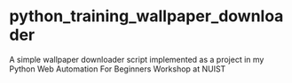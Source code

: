 # python_training_wallpaper_downloader
 A simple wallpaper downloader script implemented as a project in my Python Web Automation For Beginners Workshop at NUIST
